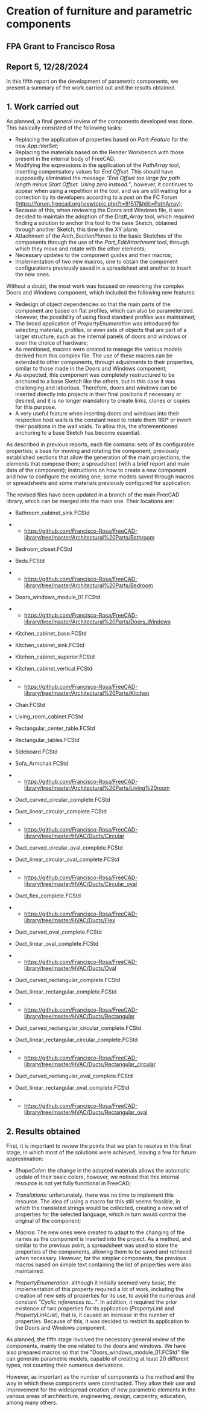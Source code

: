# Creation of furniture and parametric components
## FPA Grant to Francisco Rosa
## Report 5, 12/28/2024

In this fifth report on the development of parametric components, we present a summary of the work carried out and the results obtained.

## 1. Work carried out

As planned, a final general review of the components developed was done. This basically consisted of the following tasks:

* Replacing the application of properties based on *Part::Feature* for the new *App::VarSet*;
* Replacing the materials based on the Render Workbench with those present in the internal body of FreeCAD;
* Modifying the expressions in the application of the *PathArray* tool, inserting compensatory values ​​for *End Offset*. This should have supposedly eliminated the message *“End Offset too large for path length minus Start Offset. Using zero instead.”*, however, it continues to appear when using a repetition in the tool, and we are still waiting for a correction by its developers according to a post on the FC Forum (https://forum.freecad.org/viewtopic.php?t=91517&hilit=PathArray);
* Because of this, when reviewing the Doors and Windows file, it was decided to maintain the adoption of the *Draft_Array* tool, which required finding a solution to anchor this tool to the base Sketch, obtained through another Sketch, this time in the XY plane;
* Attachment of the *Arch_SectionPlanes* to the basic Sketches of the components through the use of the *Part_EditAttachment* tool, through which they move and rotate with the other elements;
* Necessary updates to the component guides and their macros;
* Implementation of two new macros, one to obtain the component configurations previously saved in a spreadsheet and another to insert the new ones.

Without a doubt, the most work was focused on reworking the complex Doors and Windows component, which included the following new features:

* Redesign of object dependencies so that the main parts of the component are based on flat profiles, which can also be parameterized. However, the possibility of using fixed standard profiles was maintained;
* The broad application of *PropertyEnumeration* was introduced for selecting materials, profiles, or even sets of objects that are part of a larger structure, such as the internal panels of doors and windows or even the choice of hardware;
* As mentioned, macros were created to manage the various models derived from this complex file. The use of these macros can be extended to other components, through adjustments to their properties, similar to those made in the Doors and Windows component;
* As expected, this component was completely restructured to be anchored to a base Sketch like the others, but in this case it was challenging and laborious. Therefore, doors and windows can be inserted directly into projects in their final positions if necessary or desired, and it is no longer mandatory to create links, clones or copies for this purpose.
* A very useful feature when inserting doors and windows into their respective host walls is the constant need to rotate them 180° or invert their positions in the wall voids. To allow this, the aforementioned anchoring to a base Sketch has become essential.

As described in previous reports, each file contains: sets of its configurable properties; a base for moving and rotating the component; previously established sections that allow the generation of the main projections; the elements that compose them; a spreadsheet (with a brief report and main data of the component); instructions on how to create a new component and how to configure the existing one; some models saved through macros or spreadsheets and some materials previously configured for application.

The revised files have been updated in a branch of the main FreeCAD library, which can be merged into the main one. Their locations are:

* Bathroom_cabinet_sink.FCStd
* * https://github.com/Francisco-Rosa/FreeCAD-library/tree/master/Architectural%20Parts/Bathroom

* Bedroom_closet.FCStd
* Beds.FCStd
* * https://github.com/Francisco-Rosa/FreeCAD-library/tree/master/Architectural%20Parts/Bedroom

* Doors_windows_module_01.FCStd
* * https://github.com/Francisco-Rosa/FreeCAD-library/tree/master/Architectural%20Parts/Doors_Windows

* Kitchen_cabinet_base.FCStd
* Kitchen_cabinet_sink.FCStd
* Kitchen_cabinet_superior.FCStd
* Kitchen_cabinet_vertical.FCStd
* * https://github.com/Francisco-Rosa/FreeCAD-library/tree/master/Architectural%20Parts/Kitchen

* Chair.FCStd	
* Living_room_cabinet.FCStd
* Rectangular_center_table.FCStd
* Rectangular_tables.FCStd	
* Sideboard.FCStd
* Sofa_Armchair.FCStd
* * https://github.com/Francisco-Rosa/FreeCAD-library/tree/master/Architectural%20Parts/Living%20room

* Duct_curved_circular_complete.FCStd
* Duct_linear_circular_complete.FCStd
* * https://github.com/Francisco-Rosa/FreeCAD-library/tree/master/HVAC/Ducts/Circular

* Duct_curved_circular_oval_complete.FCStd
* Duct_linear_circular_oval_complete.FCStd	
* * https://github.com/Francisco-Rosa/FreeCAD-library/tree/master/HVAC/Ducts/Circular_oval	

* Duct_flex_complete.FCStd
* * https://github.com/Francisco-Rosa/FreeCAD-library/tree/master/HVAC/Ducts/Flex

* Duct_curved_oval_complete.FCStd
* Duct_linear_oval_complete.FCStd
* * https://github.com/Francisco-Rosa/FreeCAD-library/tree/master/HVAC/Ducts/Oval

* Duct_curved_rectangular_complete.FCStd
* Duct_linear_rectangular_complete.FCStd
* * https://github.com/Francisco-Rosa/FreeCAD-library/tree/master/HVAC/Ducts/Rectangular

* Duct_curved_rectangular_circular_complete.FCStd
* Duct_linear_rectangular_circular_complete.FCStd
* * https://github.com/Francisco-Rosa/FreeCAD-library/tree/master/HVAC/Ducts/Rectangular_circular

* Duct_curved_rectangular_oval_complete.FCStd
* Duct_linear_rectangular_oval_complete.FCStd
* * https://github.com/Francisco-Rosa/FreeCAD-library/tree/master/HVAC/Ducts/Rectangular_oval


## 2. Results obtained

First, it is important to review the points that we plan to resolve in this final stage, in which most of the solutions were achieved, leaving a few for future approximation:

* *ShapeColor*: the change in the adopted materials allows the automatic update of their basic colors, however, we noticed that this internal resource is not yet fully functional in  FreeCAD;

* *Translations*: unfortunately, there was no time to implement this resource. The idea of using a macro for this still seems feasible, in which the translated strings would be collected, creating a new set of properties for the selected language, which in turn would control the original of the component;

* *Macros*: The new ones were created to adapt to the changing of the names as the component is inserted into the project. As a method, and similar to the previous point, a spreadsheet was used to store the properties of the components, allowing them to be saved and retrieved when necessary. However, for the simpler components, the previous macros based on simple text containing the list of properties were also maintained.

* *PropertyEnumeration*: although it initially seemed very basic, the implementation of this property required a lot of work, including the creation of new sets of properties for its use, to avoid the numerous and constant *"Cyclic references to..."*. In addition, it required the prior existence of two properties for its application (*PropertyLink* and *PropertyLinkList*), that is, it caused an increase in the number of properties. Because of this, it was decided to restrict its application to the Doors and Windows component.

As planned, the fifth stage involved the necessary general review of the components, mainly the one related to the doors and windows. We have also prepared macros so that the "Doors_windows_module_01.FCStd" file can generate parametric models, capable of creating at least 20 different types, not counting their numerous derivations.

However, as important as the number of components is the method and the way in which these components were constructed. They allow their use and improvement for the widespread creation of new parametric elements in the various areas of architecture, engineering, design, carpentry, education, among many others.
